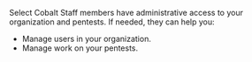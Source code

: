 Select Cobalt Staff members have administrative access to your organization and pentests. If needed, they can help you:

- Manage users in your organization.
- Manage work on your pentests.